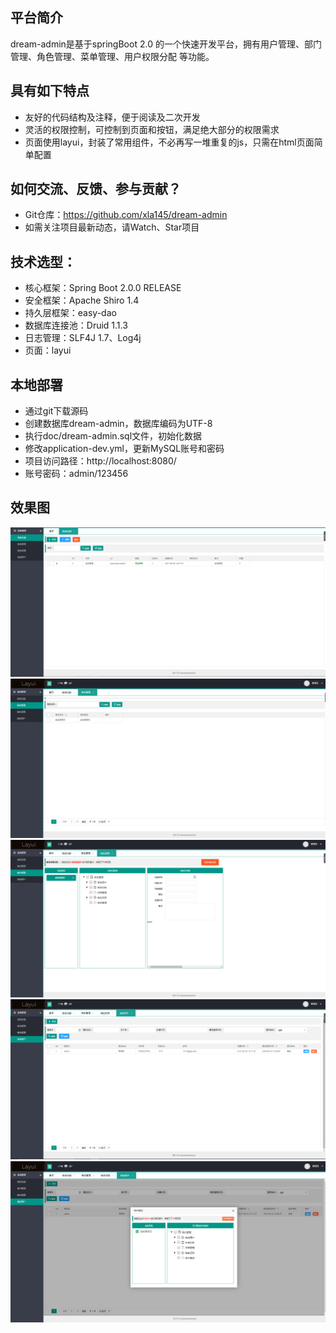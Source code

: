 ## 平台简介
dream-admin是基于springBoot 2.0 的一个快速开发平台，拥有用户管理、部门管理、角色管理、菜单管理、用户权限分配 等功能。

## 具有如下特点
- 友好的代码结构及注释，便于阅读及二次开发
- 灵活的权限控制，可控制到页面和按钮，满足绝大部分的权限需求
- 页面使用layui，封装了常用组件，不必再写一堆重复的js，只需在html页面简单配置

## 如何交流、反馈、参与贡献？
- Git仓库：https://github.com/xla145/dream-admin
- 如需关注项目最新动态，请Watch、Star项目

## 技术选型：
- 核心框架：Spring Boot 2.0.0 RELEASE
- 安全框架：Apache Shiro 1.4
- 持久层框架：easy-dao 
- 数据库连接池：Druid 1.1.3
- 日志管理：SLF4J 1.7、Log4j
- 页面：layui

## 本地部署
- 通过git下载源码
- 创建数据库dream-admin，数据库编码为UTF-8
- 执行doc/dream-admin.sql文件，初始化数据
- 修改application-dev.yml，更新MySQL账号和密码
- 项目访问路径：http://localhost:8080/
- 账号密码：admin/123456

## 效果图
![输入图片说明](https://github.com/xla145/dream-admin/blob/master/screenshots/1535616251.jpg "1535616251.png")
![输入图片说明](https://github.com/xla145/dream-admin/blob/master/screenshots/1535616281.jpg "1535616281.png")
![输入图片说明](https://github.com/xla145/dream-admin/blob/master/screenshots/1535616301.jpg "1535616301.png")
![输入图片说明](https://github.com/xla145/dream-admin/blob/master/screenshots/1535616321.jpg "1535616321.png")
![输入图片说明](https://github.com/xla145/dream-admin/blob/master/screenshots/1535616357.jpg "1535616357.png")



